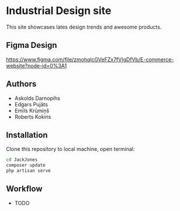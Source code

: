 # Industrial Design site
This site showcases lates design trends and awesome products.

## Figma Design
https://www.figma.com/file/zmohqlcGVeFZx7fVIgDfVb/E-commerce-website?node-id=0%3A1

## Authors

- Askolds Darnopihs
- Edgars Pujāts
- Emīls Krūmiņš
- Roberts Kokins

## Installation

Clone this repository to local machine, open terminal:

```sh
cd JackJones
composer update
php artisan serve
```

## Workflow

- TODO
